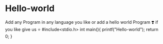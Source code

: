 # Hello-world
Add any  Program in any language you like or add a hello world Program ❣️ if you like give us :star:
#include<stdio.h>
int main(){
printf("Hello-world");
return 0;
}
